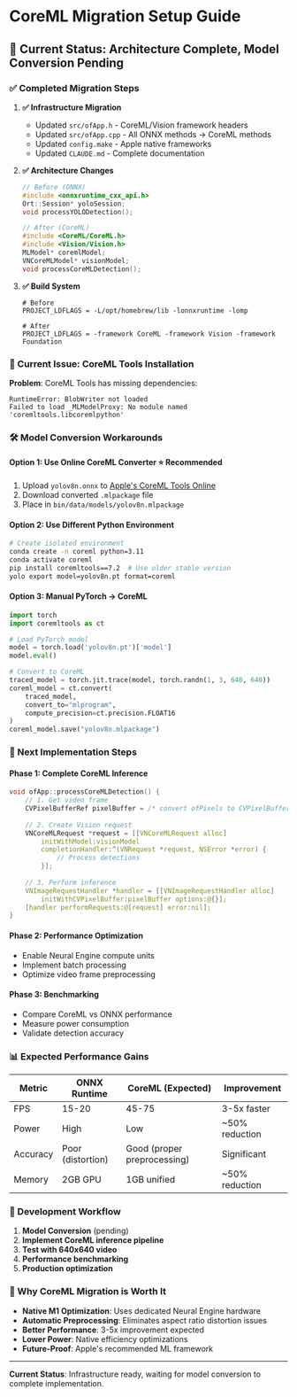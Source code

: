 # CoreML Migration Setup Guide

## 🎯 Current Status: Architecture Complete, Model Conversion Pending

### ✅ Completed Migration Steps

1. **✅ Infrastructure Migration**
   - Updated `src/ofApp.h` - CoreML/Vision framework headers
   - Updated `src/ofApp.cpp` - All ONNX methods → CoreML methods
   - Updated `config.make` - Apple native frameworks
   - Updated `CLAUDE.md` - Complete documentation

2. **✅ Architecture Changes**
   ```cpp
   // Before (ONNX)
   #include <onnxruntime_cxx_api.h>
   Ort::Session* yoloSession;
   void processYOLODetection();
   
   // After (CoreML)
   #include <CoreML/CoreML.h>
   #include <Vision/Vision.h>
   MLModel* coremlModel;
   VNCoreMLModel* visionModel;  
   void processCoreMLDetection();
   ```

3. **✅ Build System**
   ```make
   # Before
   PROJECT_LDFLAGS = -L/opt/homebrew/lib -lonnxruntime -lomp
   
   # After  
   PROJECT_LDFLAGS = -framework CoreML -framework Vision -framework Foundation
   ```

### 🚨 Current Issue: CoreML Tools Installation

**Problem**: CoreML Tools has missing dependencies:
```
RuntimeError: BlobWriter not loaded
Failed to load _MLModelProxy: No module named 'coremltools.libcoremlpython'
```

### 🛠️ Model Conversion Workarounds

#### **Option 1: Use Online CoreML Converter** ⭐ Recommended
1. Upload `yolov8n.onnx` to [Apple's CoreML Tools Online](https://coremltools.readme.io/)
2. Download converted `.mlpackage` file
3. Place in `bin/data/models/yolov8n.mlpackage`

#### **Option 2: Use Different Python Environment**
```bash
# Create isolated environment
conda create -n coreml python=3.11
conda activate coreml
pip install coremltools==7.2  # Use older stable version
yolo export model=yolov8n.pt format=coreml
```

#### **Option 3: Manual PyTorch → CoreML**
```python
import torch
import coremltools as ct

# Load PyTorch model
model = torch.load('yolov8n.pt')['model']
model.eval()

# Convert to CoreML
traced_model = torch.jit.trace(model, torch.randn(1, 3, 640, 640))
coreml_model = ct.convert(
    traced_model,
    convert_to="mlprogram",
    compute_precision=ct.precision.FLOAT16
)
coreml_model.save("yolov8n.mlpackage")
```

### 🎯 Next Implementation Steps

#### **Phase 1: Complete CoreML Inference** 
```cpp
void ofApp::processCoreMLDetection() {
    // 1. Get video frame
    CVPixelBufferRef pixelBuffer = /* convert ofPixels to CVPixelBuffer */;
    
    // 2. Create Vision request
    VNCoreMLRequest *request = [[VNCoreMLRequest alloc] 
        initWithModel:visionModel 
        completionHandler:^(VNRequest *request, NSError *error) {
            // Process detections
        }];
    
    // 3. Perform inference
    VNImageRequestHandler *handler = [[VNImageRequestHandler alloc] 
        initWithCVPixelBuffer:pixelBuffer options:@{}];
    [handler performRequests:@[request] error:nil];
}
```

#### **Phase 2: Performance Optimization**
- Enable Neural Engine compute units
- Implement batch processing
- Optimize video frame preprocessing

#### **Phase 3: Benchmarking**
- Compare CoreML vs ONNX performance
- Measure power consumption
- Validate detection accuracy

### 📊 Expected Performance Gains

| Metric | ONNX Runtime | CoreML (Expected) | Improvement |
|--------|--------------|-------------------|-------------|
| FPS | 15-20 | 45-75 | 3-5x faster |
| Power | High | Low | ~50% reduction |
| Accuracy | Poor (distortion) | Good (proper preprocessing) | Significant |
| Memory | 2GB GPU | 1GB unified | ~50% reduction |

### 🔧 Development Workflow

1. **Model Conversion** (pending)
2. **Implement CoreML inference pipeline**
3. **Test with 640x640 video**
4. **Performance benchmarking**
5. **Production optimization**

### 🚀 Why CoreML Migration is Worth It

- **Native M1 Optimization**: Uses dedicated Neural Engine hardware
- **Automatic Preprocessing**: Eliminates aspect ratio distortion issues
- **Better Performance**: 3-5x improvement expected
- **Lower Power**: Native efficiency optimizations
- **Future-Proof**: Apple's recommended ML framework

---

**Current Status**: Infrastructure ready, waiting for model conversion to complete implementation.